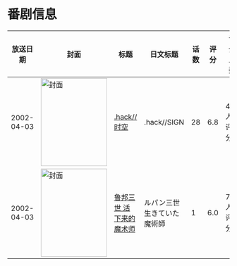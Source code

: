 # 番剧信息

|放送日期|封面|标题|日文标题|话数|评分|评分人数|
|---|---|---|---|---|---|---|
|2002-04-03|<img src="//lain.bgm.tv/pic/cover/c/06/96/1997_8FD3j.jpg" alt="封面" style="width:150px;height:200px;object-fit:cover;">|[.hack//时空](https://bangumi.tv/subject/1997)|.hack//SIGN|28|6.8|450人评分|
|2002-04-03|<img src="//lain.bgm.tv/pic/cover/c/05/34/84990_AhGDa.jpg" alt="封面" style="width:150px;height:200px;object-fit:cover;">|[鲁邦三世 活下来的魔术师](https://bangumi.tv/subject/84990)|ルパン三世 生きていた魔術師|1|6.0|77人评分|
